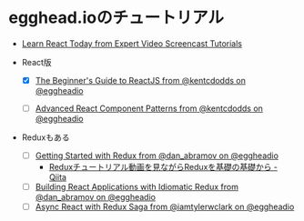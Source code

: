 egghead.ioのチュートリアル
=========

- [Learn React Today from Expert Video Screencast Tutorials](https://egghead.io/browse/frameworks/react)

- React版
  - [x] [The Beginner's Guide to ReactJS from @kentcdodds on @eggheadio](https://egghead.io/courses/the-beginner-s-guide-to-reactjs)
  - [ ] [Advanced React Component Patterns from @kentcdodds on @eggheadio](https://egghead.io/courses/advanced-react-component-patterns)


- Reduxもある
  - [ ] [Getting Started with Redux from @dan_abramov on @eggheadio](https://egghead.io/courses/getting-started-with-redux)
    - [Reduxチュートリアル動画を見ながらReduxを基礎の基礎から - Qiita](https://qiita.com/insight3110/items/4d212ecef6992e8eaee5)
  - [ ] [Building React Applications with Idiomatic Redux from @dan_abramov on @eggheadio](https://egghead.io/courses/building-react-applications-with-idiomatic-redux)
  - [ ] [Async React with Redux Saga from @iamtylerwclark on @eggheadio](https://egghead.io/courses/async-react-with-redux-saga)
